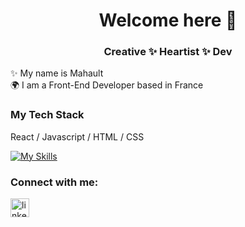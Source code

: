 <h1 align="center">Welcome here 👋</h1>
<h3 align="center">Creative ✨ Heartist ✨ Dev </h3>

✨ My name is Mahault  
🌍 I am a Front-End Developer based in France


<h3 align="left">My Tech Stack</h3>
<p>React / Javascript / HTML / CSS</p>
<a href="">
    <img src="https://skillicons.dev/icons?i=react,js,html,css" alt="My Skills">
</a>


<h3 align="left">Connect with me:</h3>
<a href="https://www.linkedin.com/in/mahault-andria/">
    <img src="https://upload.wikimedia.org/wikipedia/commons/8/81/LinkedIn_icon.svg" alt="linkedin" height="30">
</a>


<!--
**mahaultA/mahaultA** is a ✨ _special_ ✨ repository because its `README.md` (this file) appears on your GitHub profile.

Here are some ideas to get you started:

- 🔭 I’m currently working on ...
- 🌱 I’m currently learning ...
- 👯 I’m looking to collaborate on ...
- 🤔 I’m looking for help with ...
- 💬 Ask me about ...
- 📫 How to reach me: ...
- 😄 Pronouns: ...
- ⚡ Fun fact: ...
-->
